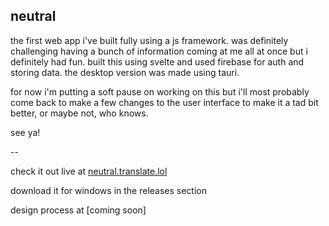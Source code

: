 ## neutral
 
the first web app i've built fully using a js framework. was definitely challenging having a bunch of information coming at me all at once but i definitely had fun. built this using svelte and used firebase for auth and storing data. the desktop version was made using tauri.


for now i'm putting a soft pause on working on this but i'll most probably come back to make a few changes to the user interface to make it a tad bit better, or maybe not, who knows.

see ya!

--

check it out live at [neutral.translate.lol](https://neutral.translate.lol/)

download it for windows in the releases section

design process at [coming soon]
